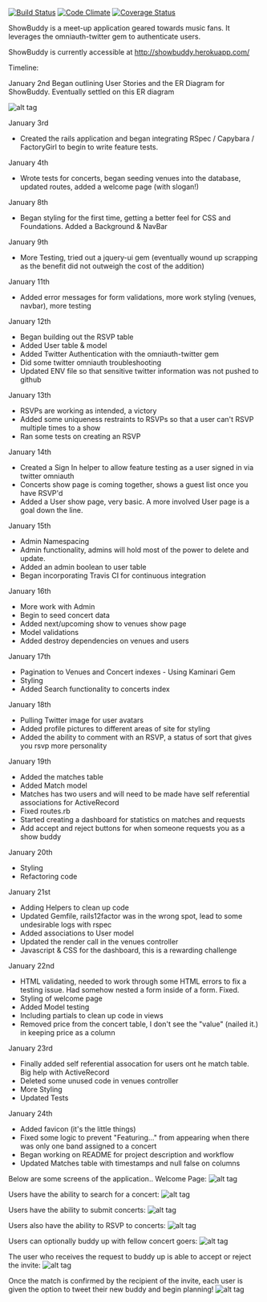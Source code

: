 [![Build Status](https://travis-ci.org/billyacademy/showbuddy.svg?branch=master)](https://travis-ci.org/billyacademy/showbuddy) [![Code Climate](https://codeclimate.com/github/billyacademy/showbuddy/badges/gpa.svg)](https://codeclimate.com/github/billyacademy/showbuddy) [![Coverage Status](https://coveralls.io/repos/billyacademy/showbuddy/badge.svg)](https://coveralls.io/r/billyacademy/showbuddy)


ShowBuddy is a meet-up application geared towards music fans.
It leverages the omniauth-twitter gem to authenticate users.

ShowBuddy is currently accessible at http://showbuddy.herokuapp.com/


Timeline:

January 2nd
Began outlining User Stories and the ER Diagram for ShowBuddy.  Eventually settled on this ER diagram

![alt tag](er_diagram.png)


January 3rd <br>
- Created the rails application and began integrating RSpec / Capybara / FactoryGirl to begin to write feature tests.

January 4th <br>
- Wrote tests for concerts, began seeding venues into the database, updated routes, added a welcome page (with slogan!)

January 8th <br>
- Began styling for the first time, getting a better feel for CSS and Foundations.  Added a Background & NavBar

January 9th <br>
- More Testing, tried out a jquery-ui gem (eventually wound up scrapping as the benefit did not outweigh the cost of the addition)

January 11th <br>
- Added error messages for form validations, more work styling (venues, navbar), more testing

January 12th <br>
- Began building out the RSVP table <br>
- Added User table & model <br>
- Added Twitter Authentication with the omniauth-twitter gem <br>
- Did some twitter omniauth troubleshooting <br>
- Updated ENV file so that sensitive twitter information was not pushed to github

January 13th <br>
- RSVPs are working as intended, a victory <br>
- Added some uniqueness restraints to RSVPs so that a user can't RSVP multiple times to a show <br>
- Ran some tests on creating an RSVP

January 14th <br>
- Created a Sign In helper to allow feature testing as a user signed in via twitter omniauth <br>
- Concerts show page is coming together, shows a guest list once you have RSVP'd <br>
- Added a User show page, very basic.  A more involved User page is a goal down the line.

January 15th <br>
- Admin Namespacing <br>
- Admin functionality, admins will hold most of the power to delete and update. <br>
- Added an admin boolean to user table <br>
- Began incorporating Travis CI for continuous integration

January 16th <br>
- More work with Admin <br>
- Begin to seed concert data <br>
- Added next/upcoming show to venues show page <br>
- Model validations <br>
- Added destroy dependencies on venues and users

January 17th <br>
- Pagination to Venues and Concert indexes - Using Kaminari Gem <br>
- Styling <br>
- Added Search functionality to concerts index <br>

January 18th <br>
- Pulling Twitter image for user avatars <br>
- Added profile pictures to different areas of site for styling <br>
- Added the ability to comment with an RSVP, a status of sort that gives you rsvp more personality

January 19th <br>
- Added the matches table <br>
- Added Match model <br>
- Matches has two users and will need to be made have self referential associations for ActiveRecord <br>
- Fixed routes.rb <br>
- Started creating a dashboard for statistics on matches and requests <br>
- Add accept and reject buttons for when someone requests you as a show buddy

January 20th <br>
- Styling
- Refactoring code

January 21st <br>
- Adding Helpers to clean up code <br>
- Updated Gemfile, rails12factor was in the wrong spot, lead to some undesirable logs with rspec <br>
- Added associations to User model <br>
- Updated the render call in the venues controller <br>
- Javascript & CSS for the dashboard, this is a rewarding challenge

January 22nd <br>
- HTML validating, needed to work through some HTML errors to fix a testing issue. Had somehow nested a form inside of a form. Fixed. <br>
- Styling of welcome page <br>
- Added Model testing <br>
- Including partials to clean up code in views <br>
- Removed price from the concert table, I don't see the "value" (nailed it.) in keeping price as a column

January 23rd <br>
- Finally added self referential assocation for users ont he match table.  Big help with ActiveRecord <br>
- Deleted some unused code in venues controller <br>
- More Styling <br>
- Updated Tests <br>

January 24th <br>
- Added favicon (it's the little things) <br>
- Fixed some logic to prevent "Featuring..." from appearing when there was only one band assigned to a concert <br>
- Began working on README for project description and workflow <br>
- Updated Matches table with timestamps and null false on columns <br>




Below are some screens of the application..
Welcome Page:
![alt tag](home_page.png)

Users have the ability to search for a concert:
![alt tag](concert_search.png)

Users have the ability to submit concerts:
![alt tag](add_concert.png)

Users also have the ability to RSVP to concerts:
![alt tag](rsvp.png)

Users can optionally buddy up with fellow concert goers:
![alt tag](buddy_up.png)

The user who receives the request to buddy up is able to accept or reject the invite:
![alt tag](waiting_for_response.png)

Once the match is confirmed by the recipient of the invite, each user is given
the option to tweet their new buddy and begin planning!
![alt tag](confirmed_match.png)
